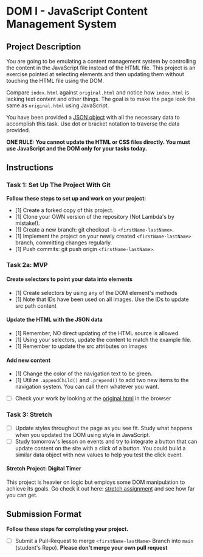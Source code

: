 # DOM I - JavaScript Content Management System

## Project Description

You are going to be emulating a content management system by controlling the content in the JavaScript file instead of the HTML file. This project is an exercise pointed at selecting elements and then updating them without touching the HTML file using the DOM.

Compare `index.html` against `original.html` and notice how `index.html` is lacking text content and other things. The goal is to make the page look the same as `original.html` using JavaScript.

You have been provided a [JSON object](js/index.js) with all the necessary data to accomplish this task.  Use dot or bracket notation to traverse the data provided.

**ONE RULE: You cannot update the HTML or CSS files directly.  You must use JavaScript and the DOM only for your tasks today.**

## Instructions

### Task 1: Set Up The Project With Git

**Follow these steps to set up and work on your project:**

* [1] Create a forked copy of this project.
* [1] Clone your OWN version of the repository (Not Lambda's by mistake!).
* [1] Create a new branch: git checkout -b `<firstName-lastName>`.
* [1] Implement the project on your newly created `<firstName-lastName>` branch, committing changes regularly.
* [1] Push commits: git push origin `<firstName-lastName>`.

### Task 2a: MVP

#### Create selectors to point your data into elements

* [1] Create selectors by using any of the DOM element's methods
* [1] Note that IDs have been used on all images. Use the IDs to update src path content

#### Update the HTML with the JSON data

* [1] Remember, NO direct updating of the HTML source is allowed.
* [1] Using your selectors, update the content to match the example file.
* [1] Remember to update the src attributes on images

#### Add new content

* [1] Change the color of the navigation text to be green.
* [1] Utilize `.appendChild()` and `.prepend()` to add two new items to the navigation system. You can call them whatever you want.
* [ ] Check your work by looking at the [original html](original.html) in the browser

### Task 3: Stretch

* [ ] Update styles throughout the page as you see fit. Study what happens when you updated the DOM using style in JavaScript.  
* [ ] Study tomorrow's lesson on events and try to integrate a button that can update content on the site with a click of a button.  You could build a similar data object with new values to help you test the click event.

#### Stretch Project: Digital Timer

This project is heavier on logic but employs some DOM manipulation to achieve its goals.  Go check it out here: [stretch assignment](stretch-assignment) and see how far you can get.

## Submission Format

**Follow these steps for completing your project.**

* [ ] Submit a Pull-Request to merge `<firstName-lastName>` Branch into `main` (student's  Repo). **Please don't merge your own pull request**
